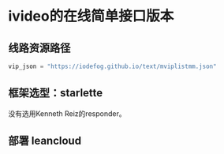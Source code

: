 # ivideo的在线简单接口版本
## 线路资源路径

```python
vip_json = "https://iodefog.github.io/text/mviplistmm.json"
```
## 框架选型：starlette
没有选用Kenneth Reiz的responder。

## 部署 leancloud


